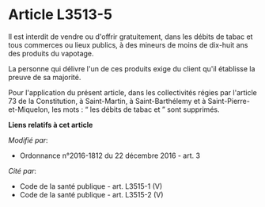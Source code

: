 # Article L3513-5

Il est interdit de vendre ou d'offrir gratuitement, dans les débits de tabac et tous commerces ou lieux publics, à des
mineurs de moins de dix-huit ans des produits du vapotage. 

La personne qui délivre l'un de ces produits exige du client qu'il établisse la preuve de sa majorité.

Pour l'application du présent article, dans les collectivités régies par  l'article 73 de la Constitution, à Saint-Martin, à
Saint-Barthélemy et à  Saint-Pierre-et-Miquelon, les mots : “ les débits de tabac et ” sont  supprimés.

**Liens relatifs à cet article**

_Modifié par_:

  - Ordonnance n°2016-1812 du 22 décembre 2016 - art. 3

_Cité par_:

  - Code de la santé publique - art. L3515-1 (V)
  - Code de la santé publique - art. L3515-2 (V)
